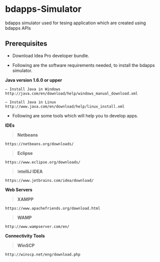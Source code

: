 # bdapps-Simulator
bdapps simulator used for tesing application which are created using bdapps APIs

## Prerequisites ##

-  Download Idea Pro developer bundle.
 


- Following are the software requirements needed, to install the bdapps simulator.

**Java version 1.6.0 or upper**
 
    – Install Java in Windows
    http://java.com/en/download/help/windows_manual_download.xml
     
    – Install Java in Linux
    http://www.java.com/en/download/help/linux_install.xml

- Following are some tools which will help you to develop apps.

**IDEs**

> **Netbeans**
>
    https://netbeans.org/downloads/
> **Eclipse**
> 
    https://www.eclipse.org/downloads/

> I**ntelliJ IDEA**
> 
    https://www.jetbrains.com/idea/download/
 
**Web Servers**

> **XAMPP**
> 
    https://www.apachefriends.org/download.html

> **WAMP**
> 
    http://www.wampserver.com/en/
 
**Connectivity Tools**

> **WinSCP**
> 
    http://winscp.net/eng/download.php

